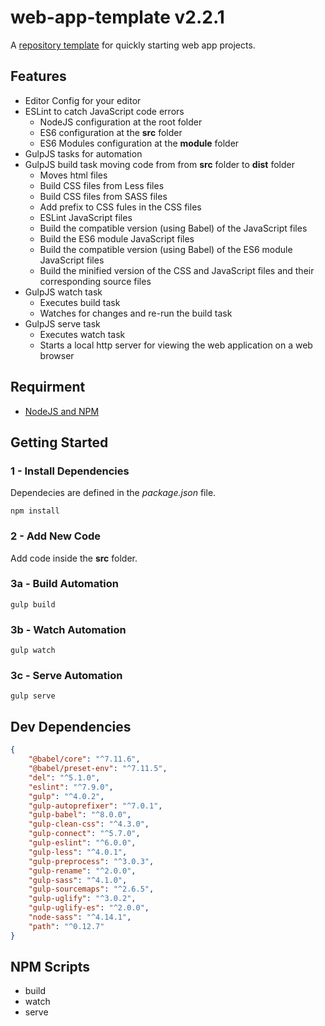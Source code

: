 # web-app-template v2.2.1

A [repository template](https://docs.github.com/en/free-pro-team@latest/github/creating-cloning-and-archiving-repositories/creating-a-repository-from-a-template) for quickly starting web app projects.

## Features

- Editor Config for your editor
- ESLint to catch JavaScript code errors
	- NodeJS configuration at the root folder
	- ES6 configuration at the __src__ folder
	- ES6 Modules configuration at the __module__ folder
- GulpJS tasks for automation
- GulpJS build task moving code from from __src__ folder to __dist__ folder
	- Moves html files
	- Build CSS files from Less files
	- Build CSS files from SASS files
	- Add prefix to CSS fules in the CSS files
	- ESLint JavaScript files
	- Build the compatible version (using Babel) of the JavaScript files
	- Build the ES6 module JavaScript files
	- Build the compatible version (using Babel) of the ES6 module JavaScript files
	- Build the minified version of the CSS and JavaScript files and their corresponding source files
- GulpJS watch task
	- Executes build task
	- Watches for changes and re-run the build task
- GulpJS serve task
	- Executes watch task
	- Starts a local http server for viewing the web application on a web browser

## Requirment

- [NodeJS and NPM](https://nodejs.org/en/)

## Getting Started

### 1 - Install Dependencies

Dependecies are defined in the _package.json_ file.

```
npm install
```

### 2 - Add New Code

Add code inside the __src__ folder.

### 3a - Build Automation

```
gulp build
```

### 3b - Watch Automation

```
gulp watch
```

### 3c - Serve Automation

```
gulp serve
```


## Dev Dependencies

``` json
{
	"@babel/core": "^7.11.6",
	"@babel/preset-env": "^7.11.5",
	"del": "^5.1.0",
	"eslint": "^7.9.0",
	"gulp": "^4.0.2",
	"gulp-autoprefixer": "^7.0.1",
	"gulp-babel": "^8.0.0",
	"gulp-clean-css": "^4.3.0",
	"gulp-connect": "^5.7.0",
	"gulp-eslint": "^6.0.0",
	"gulp-less": "^4.0.1",
	"gulp-preprocess": "^3.0.3",
	"gulp-rename": "^2.0.0",
	"gulp-sass": "^4.1.0",
	"gulp-sourcemaps": "^2.6.5",
	"gulp-uglify": "^3.0.2",
	"gulp-uglify-es": "^2.0.0",
	"node-sass": "^4.14.1",
	"path": "^0.12.7"
}
```

## NPM Scripts

- build
- watch
- serve
